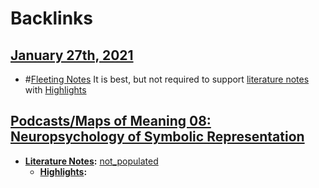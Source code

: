 
# Backlinks
## [January 27th, 2021](<January 27th, 2021.md>)
- #[Fleeting Notes](<Fleeting Notes.md>) It is best, but not required to support [literature notes](<literature notes.md>) with [Highlights](<Highlights.md>)

## [Podcasts/Maps of Meaning 08: Neuropsychology of Symbolic Representation](<Podcasts/Maps of Meaning 08: Neuropsychology of Symbolic Representation.md>)
- **[Literature Notes](<Literature Notes.md>):** [not_populated](<not_populated.md>)
    - **[Highlights](<Highlights.md>):**

